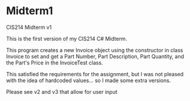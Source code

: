 # Midterm1
CIS214 Midterm v1

This is the first version of my CIS214 C# Midterm. 

This program creates a new Invoice object using the constructor in class Invoice to set and get a Part Number, Part Description, Part Quantity, and the Part's Price in the InvoiceTest class.

This satisfied the requirements for the assignment,
but I was not pleased with the idea of hardcoded values... so I made some extra versions. 

Please see v2 and v3 that allow for user input
